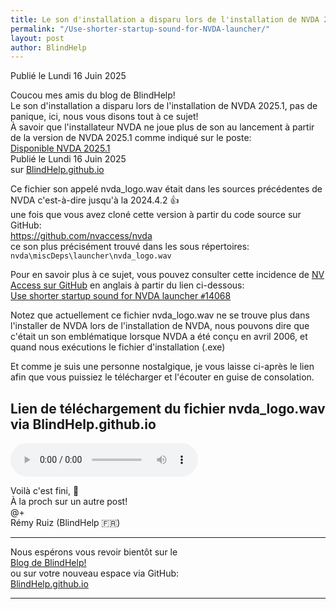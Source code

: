 ```yaml
--- 
title: Le son d'installation a disparu lors de l'installation de NVDA 2025.1 - pas de panique, ici, nous vous disons tout à ce sujet
permalink: "/Use-shorter-startup-sound-for-NVDA-launcher/"
layout: post
author: BlindHelp
---
```


<footer> Publié le Lundi 16 Juin 2025</footer>


Coucou mes amis du blog de BlindHelp!    
Le son d'installation a disparu lors de l'installation de NVDA 2025.1, pas de panique, ici, nous vous disons tout à ce sujet!    
À savoir que l'installateur NVDA ne joue plus de son au lancement à partir de la version de NVDA 2025.1 comme indiqué sur le poste:    
[Disponible NVDA 2025.1](https://blindhelp.github.io/nvda-2025-1/)    
Publié le Lundi 16 Juin 2025    
sur [BlindHelp.github.io](https://blindhelp.github.io/)    

Ce fichier son appelé nvda_logo.wav était dans les sources précédentes de NVDA c'est-à-dire jusqu'à la 2024.4.2 👍    
une fois que vous avez cloné cette version à partir du code source sur GitHub:    
<https://github.com/nvaccess/nvda>    
ce son plus précisément trouvé dans les sous répertoires:    
`nvda\miscDeps\launcher\nvda_logo.wav`    

Pour en savoir plus à ce sujet, vous pouvez consulter cette incidence de [NV Access sur GitHub](https://github.com/nvaccess) en anglais à partir du lien ci-dessous:    
[Use shorter startup sound for NVDA launcher `#`14068](https://github.com/nvaccess/nvda/issues/14068)    

Notez que actuellement ce fichier nvda_logo.wav ne se trouve plus dans l'installer de NVDA lors de l'installation de NVDA, nous pouvons dire que c'était un son emblématique lorsque NVDA a été conçu en avril 2006, et quand nous exécutions le fichier d'installation (.exe)    

Et comme je suis une personne nostalgique, je vous laisse ci-après le lien afin que vous puissiez le télécharger et l'écouter en guise de consolation.    

<h2>Lien de téléchargement du fichier nvda_logo.wav via BlindHelp.github.io </h2>
<p> </p>
<audio controls="controls">
<source src="https://blindhelp.github.io/nvda_logo.wav" type="audio/wav" />
<p>
Votre navigateur ne prend pas charge l'audio HTML.
</p>
</audio>
<p>Voilà c'est fini, 🔐<br />
À la proch sur un autre post!<br />
@+<br />
Rémy Ruiz (BlindHelp 🇫🇷)</p>
<hr />
<p>Nous espérons vous revoir bientôt sur le<br />
<a href="http://blindhelp.blogspot.fr/">Blog de BlindHelp!</a><br />
ou sur  votre nouveau espace via GitHub:<br />
<a href="https://blindhelp.github.io">BlindHelp.github.io</a></p>
<hr />
